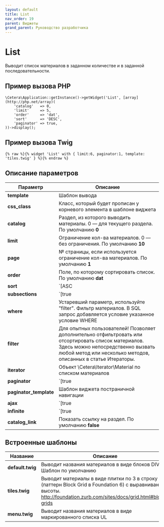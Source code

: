```yaml
---
layout: default
title: List
nav_order: 19
parent: Виджеты
grand_parent: Руководство разработчика
---
```


# List

Выводит список материалов в заданном количестве и в заданной последовательности.

## Пример вызова PHP

	\Cetera\Application::getInstance()->getWidget('List', [array](http://php.net/array)(
	    'catalog'   => 0,
	    'limit'     => 5,
	    'order'     => 'dat',
	    'sort'      => 'DESC',
	    'paginator' => true,
	))->display();

## Пример вызова Twig

	{% raw %}{% widget 'List' with { limit:6, paginator:1, template: 'tiles.twig' } %}{% endraw %}

## Описание параметров

Параметр | Описание
---|---
**template**|Шаблон вывода
**css_class**|Класс, который будет прописан у корневого элемента в шаблоне виджета
**catalog**|Раздел, из которого выводить материалы. 0 — для текущего раздела. По умолчанию **0**
**limit**|Ограничение кол-ва материалов. 0 — без ограничения. По умолчанию **10**
**page**|№ страницы, если используется ограничение кол-ва материалов. По умолчанию **1**
**order**|Поле, по которому сортировать список. По умолчанию **dat**
**sort**|`[ASC|DESC]` Порядок сортировки. По умолчанию **DESC**
**subsections**|`[true|false]` Показать материалы из подразделов. По умолчанию **false**
**where**|Устаревший параметр, используйте "filter". Фильтр материалов. В SQL запрос добавляется условие указанное условие WHERE
**filter**|Для опытных пользователей! Позволяет дополнительно отфильтровать или отсортировать список материалов. Здесь можно непосредственно вызвать любой метод или несколько методов, описанных в статье Итераторы.
**iterator**|Объект \Cetera\Iterator\Material по списком материалов
**paginator**|`[true|false]` Показать постраничную навигацию. По умолчанию **false**
**paginator_template**|Шаблон виджета постраничной навигации
**ajax**|`[true|false]` AJAX-навигация по страницам. По умолчанию **false**
**infinite**|`[true|false]` Режим бесконечной подгрузки страниц. Работает при включенной опции ajax. Используется шаблон постраничной навигации infinite.twig, если не задан другой в параметре paginator_template
**catalog_link**|Показать ссылку на раздел. По умолчанию **false**

## Встроенные шаблоны

Название|Описание
---|---
**default.twig**|Выводит названия материалов в виде блоков DIV. Шаблон по умолчанию
**tiles.twig**|Выводит материалы в виде плитки по 3 в строку (паттерн Block Grid в Foundation 6) с выравниванием высоты. http://foundation.zurb.com/sites/docs/grid.html#block-grids
**menu.twig**|Выводит названия материалов в виде маркированного списка UL